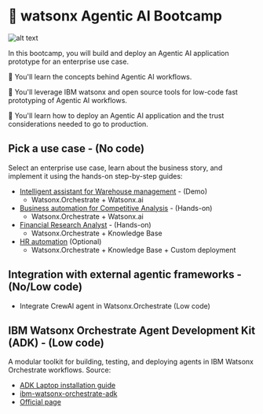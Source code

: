# 🤖 watsonx Agentic AI Bootcamp

![alt text](/agentic-bootcamp.png)

In this bootcamp, you will build and deploy an Agentic AI application prototype for an enterprise use case.

🚀 You'll learn the concepts behind Agentic AI workflows.

🚀 You'll leverage IBM watsonx and open source tools for low-code fast prototyping of Agentic AI workflows.

🚀 You'll learn how to deploy an Agentic AI application and the trust considerations needed to go to production.

## Pick a use case  - (No code)
Select an enterprise use case, learn about the business story, and implement it using the hands-on step-by-step guides:
- [Intelligent assistant for Warehouse management](./usecases/intelligent-assistant) - (Demo)
    - Watsonx.Orchestrate + Watsonx.ai
- [Business automation for Competitive Analysis](./usecases/business-automation) - (Hands-on)
    - Watsonx.Orchestrate + Watsonx.ai
- [Financial Research Analyst](./usecases/banking-financial-research-analyst) - (Hands-on)
    - Watsonx.Orchestrate + Knowledge Base
- [HR automation](./usecases/ask-hr) (Optional)
    -  Watsonx.Orchestrate + Knowledge Base + Custom deployment


## Integration with external agentic frameworks - (No/Low code)
  - Integrate CrewAI agent in Watsonx.Orchestrate (Low code)

## IBM Watsonx Orchestrate Agent Development Kit (ADK) - (Low code)
A modular toolkit for building, testing, and deploying agents in IBM Watsonx Orchestrate workflows.
Source: 
- [ADK Laptop installation guide](https://developer.watson-orchestrate.ibm.com/getting_started/wxOde_setup)
- [ibm-watsonx-orchestrate-adk](https://github.com/ibm/ibm-watsonx-orchestrate-adk/)
- [Official page](https://developer.watson-orchestrate.ibm.com/)
